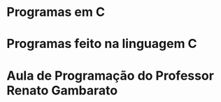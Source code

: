 # Programas em C
# Programas feito na linguagem C
# Aula de Programação do Professor Renato Gambarato
